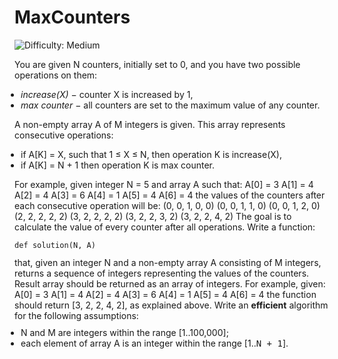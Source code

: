 
# MaxCounters

![Difficulty: Medium](https://img.shields.io/badge/Difficulty-Medium-yellow)

You are given N counters, initially set to 0, and you have two possible operations on them:
<ul style="margin: 10px;padding: 0px;"><li><i>increase(X)</i> − counter X is increased by 1,</li>
<li><i>max counter</i> − all counters are set to the maximum value of any counter.</li>
</ul>

A non-empty array A of M integers is given. This array represents consecutive operations:
<ul style="margin: 10px;padding: 0px;"><li>if A[K] = X, such that 1 ≤ X ≤ N, then operation K is increase(X),</li>
<li>if A[K] = N + 1 then operation K is max counter.</li>
</ul>

For example, given integer N = 5 and array A such that:
    A[0] = 3
    A[1] = 4
    A[2] = 4
    A[3] = 6
    A[4] = 1
    A[5] = 4
    A[6] = 4
the values of the counters after each consecutive operation will be:
    (0, 0, 1, 0, 0)
    (0, 0, 1, 1, 0)
    (0, 0, 1, 2, 0)
    (2, 2, 2, 2, 2)
    (3, 2, 2, 2, 2)
    (3, 2, 2, 3, 2)
    (3, 2, 2, 4, 2)
The goal is to calculate the value of every counter after all operations.
Write a function:
<p style="font-family: monospace; font-size: 9pt; display: block; white-space: pre-wrap"><tt>def solution(N, A)</tt></p>
that, given an integer N and a non-empty array A consisting of M integers, returns a sequence of integers representing the values of the counters.
Result array should be returned as an array of integers.
For example, given:
    A[0] = 3
    A[1] = 4
    A[2] = 4
    A[3] = 6
    A[4] = 1
    A[5] = 4
    A[6] = 4
the function should return [3, 2, 2, 4, 2], as explained above.
Write an <b><b>efficient</b></b> algorithm for the following assumptions:
<ul style="margin: 10px;padding: 0px;"><li>N and M are integers within the range [<span class="number">1</span>..<span class="number">100,000</span>];</li>
<li>each element of array A is an integer within the range [<span class="number">1</span>..<span class="number"><tt style="white-space:pre-wrap">N + 1</tt></span>].</li>
</ul>


